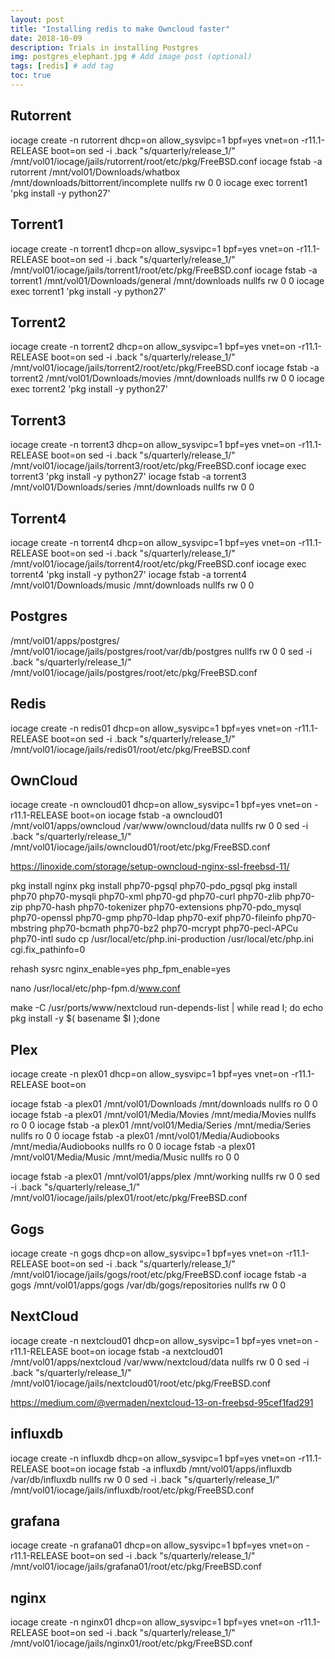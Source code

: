 ```yaml
---
layout: post
title: "Installing redis to make Owncloud faster"
date: 2018-10-09
description: Trials in installing Postgres
img: postgres_elephant.jpg # Add image post (optional)
tags: [redis] # add tag
toc: true
---
```


Rutorrent
----------------------------------------------------

iocage create -n rutorrent dhcp=on allow_sysvipc=1 bpf=yes vnet=on -r11.1-RELEASE boot=on
sed -i .back "s/quarterly/release_1/" /mnt/vol01/iocage/jails/rutorrent/root/etc/pkg/FreeBSD.conf
iocage fstab -a rutorrent /mnt/vol01/Downloads/whatbox /mnt/downloads/bittorrent/incomplete nullfs rw 0 0
iocage exec torrent1 'pkg install -y python27'



Torrent1
------------------------------------------
iocage create -n torrent1 dhcp=on allow_sysvipc=1 bpf=yes vnet=on -r11.1-RELEASE boot=on
sed -i .back "s/quarterly/release_1/" /mnt/vol01/iocage/jails/torrent1/root/etc/pkg/FreeBSD.conf
iocage fstab -a torrent1 /mnt/vol01/Downloads/general /mnt/downloads nullfs rw 0 0
iocage exec torrent1 'pkg install -y python27'


Torrent2
------------------------------------------
iocage create -n torrent2 dhcp=on allow_sysvipc=1 bpf=yes vnet=on -r11.1-RELEASE boot=on
sed -i .back "s/quarterly/release_1/" /mnt/vol01/iocage/jails/torrent2/root/etc/pkg/FreeBSD.conf
iocage fstab -a torrent2 /mnt/vol01/Downloads/movies /mnt/downloads nullfs rw 0 0
iocage exec torrent2 'pkg install -y python27'


Torrent3
------------------------------------------
iocage create -n torrent3 dhcp=on allow_sysvipc=1 bpf=yes vnet=on -r11.1-RELEASE boot=on
sed -i .back "s/quarterly/release_1/" /mnt/vol01/iocage/jails/torrent3/root/etc/pkg/FreeBSD.conf
iocage exec torrent3 'pkg install -y python27'
iocage fstab -a torrent3 /mnt/vol01/Downloads/series /mnt/downloads nullfs rw 0 0


Torrent4
------------------------------------------
iocage create -n torrent4 dhcp=on allow_sysvipc=1 bpf=yes vnet=on -r11.1-RELEASE boot=on
sed -i .back "s/quarterly/release_1/" /mnt/vol01/iocage/jails/torrent4/root/etc/pkg/FreeBSD.conf
iocage exec torrent4 'pkg install -y python27'
iocage fstab -a torrent4 /mnt/vol01/Downloads/music /mnt/downloads nullfs rw 0 0


Postgres
----------------------
/mnt/vol01/apps/postgres/ /mnt/vol01/iocage/jails/postgres/root/var/db/postgres nullfs rw 0 0
sed -i .back "s/quarterly/release_1/" /mnt/vol01/iocage/jails/postgres/root/etc/pkg/FreeBSD.conf



Redis
------------------
iocage create -n redis01 dhcp=on allow_sysvipc=1 bpf=yes vnet=on -r11.1-RELEASE boot=on
sed -i .back "s/quarterly/release_1/" /mnt/vol01/iocage/jails/redis01/root/etc/pkg/FreeBSD.conf



OwnCloud
---------------------
iocage create -n owncloud01 dhcp=on allow_sysvipc=1 bpf=yes vnet=on -r11.1-RELEASE boot=on
iocage fstab -a owncloud01 /mnt/vol01/apps/owncloud /var/www/owncloud/data nullfs rw 0 0
sed -i .back "s/quarterly/release_1/" /mnt/vol01/iocage/jails/owncloud01/root/etc/pkg/FreeBSD.conf


https://linoxide.com/storage/setup-owncloud-nginx-ssl-freebsd-11/

pkg install nginx
pkg install php70-pgsql php70-pdo_pgsql
pkg install php70 php70-mysqli php70-xml php70-gd php70-curl php70-zlib php70-zip php70-hash php70-tokenizer php70-extensions php70-pdo_mysql php70-openssl php70-gmp php70-ldap php70-exif php70-fileinfo php70-mbstring php70-bcmath php70-bz2 php70-mcrypt php70-pecl-APCu php70-intl
sudo cp /usr/local/etc/php.ini-production /usr/local/etc/php.ini
cgi.fix_pathinfo=0

rehash
sysrc nginx_enable=yes php_fpm_enable=yes

nano /usr/local/etc/php-fpm.d/www.conf

make -C /usr/ports/www/nextcloud run-depends-list | while read I; do echo pkg install -y $( basename $I );done


Plex
-----------------------------
iocage create -n plex01 dhcp=on allow_sysvipc=1 bpf=yes vnet=on -r11.1-RELEASE boot=on

iocage fstab -a plex01 /mnt/vol01/Downloads /mnt/downloads nullfs ro 0 0
iocage fstab -a plex01 /mnt/vol01/Media/Movies /mnt/media/Movies nullfs ro 0 0
iocage fstab -a plex01 /mnt/vol01/Media/Series /mnt/media/Series nullfs ro 0 0
iocage fstab -a plex01 /mnt/vol01/Media/Audiobooks /mnt/media/Audiobooks nullfs ro 0 0
iocage fstab -a plex01 /mnt/vol01/Media/Music /mnt/media/Music nullfs ro 0 0

iocage fstab -a plex01 /mnt/vol01/apps/plex /mnt/working nullfs rw 0 0
sed -i .back "s/quarterly/release_1/" /mnt/vol01/iocage/jails/plex01/root/etc/pkg/FreeBSD.conf



Gogs
-----------------------------
iocage create -n gogs dhcp=on allow_sysvipc=1 bpf=yes vnet=on -r11.1-RELEASE boot=on
sed -i .back "s/quarterly/release_1/" /mnt/vol01/iocage/jails/gogs/root/etc/pkg/FreeBSD.conf
iocage fstab -a gogs /mnt/vol01/apps/gogs /var/db/gogs/repositories nullfs rw 0 0


NextCloud
----------------------------------------

iocage create -n nextcloud01 dhcp=on allow_sysvipc=1 bpf=yes vnet=on -r11.1-RELEASE boot=on
iocage fstab -a nextcloud01 /mnt/vol01/apps/nextcloud /var/www/nextcloud/data nullfs rw 0 0
sed -i .back "s/quarterly/release_1/" /mnt/vol01/iocage/jails/nextcloud01/root/etc/pkg/FreeBSD.conf

https://medium.com/@vermaden/nextcloud-13-on-freebsd-95cef1fad291


influxdb
----------------------------------------

iocage create -n influxdb dhcp=on allow_sysvipc=1 bpf=yes vnet=on -r11.1-RELEASE boot=on
iocage fstab -a influxdb /mnt/vol01/apps/influxdb /var/db/influxdb nullfs rw 0 0
sed -i .back "s/quarterly/release_1/" /mnt/vol01/iocage/jails/influxdb/root/etc/pkg/FreeBSD.conf



grafana
----------------------------------------

iocage create -n grafana01 dhcp=on allow_sysvipc=1 bpf=yes vnet=on -r11.1-RELEASE boot=on
sed -i .back "s/quarterly/release_1/" /mnt/vol01/iocage/jails/grafana01/root/etc/pkg/FreeBSD.conf


nginx
----------------------------------------

iocage create -n nginx01 dhcp=on allow_sysvipc=1 bpf=yes vnet=on -r11.1-RELEASE boot=on
sed -i .back "s/quarterly/release_1/" /mnt/vol01/iocage/jails/nginx01/root/etc/pkg/FreeBSD.conf
